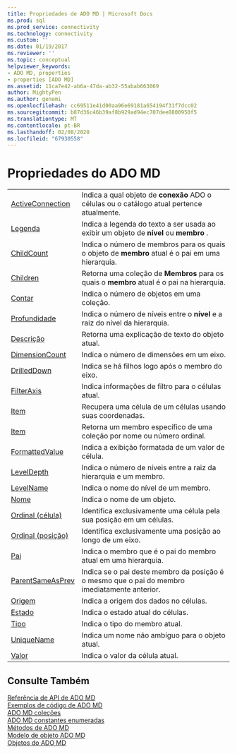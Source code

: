 ```yaml
---
title: Propriedades de ADO MD | Microsoft Docs
ms.prod: sql
ms.prod_service: connectivity
ms.technology: connectivity
ms.custom: ''
ms.date: 01/19/2017
ms.reviewer: ''
ms.topic: conceptual
helpviewer_keywords:
- ADO MD, properties
- properties [ADO MD]
ms.assetid: 11ca7e42-ab6a-47da-ab32-55abab663069
author: MightyPen
ms.author: genemi
ms.openlocfilehash: cc69511e41d00aa96e69181a654194f31f7dcc02
ms.sourcegitcommit: b87d36c46b39af8b929ad94ec707dee8800950f5
ms.translationtype: MT
ms.contentlocale: pt-BR
ms.lasthandoff: 02/08/2020
ms.locfileid: "67930558"
---
```

# <a name="ado-md-properties"></a>Propriedades do ADO MD

|||  
|-|-|  
|[ActiveConnection](../../../ado/reference/ado-md-api/activeconnection-property-ado-md.md)|Indica a qual objeto de **conexão** ADO o células ou o catálogo atual pertence atualmente.|  
|[Legenda](../../../ado/reference/ado-md-api/caption-property-ado-md.md)|Indica a legenda do texto a ser usada ao exibir um objeto de **nível** ou **membro** .|  
|[ChildCount](../../../ado/reference/ado-md-api/childcount-property-ado-md.md)|Indica o número de membros para os quais o objeto de **membro** atual é o pai em uma hierarquia.|  
|[Children](../../../ado/reference/ado-md-api/children-property-ado-md.md)|Retorna uma coleção de **Membros** para os quais o **membro** atual é o pai na hierarquia.|  
|[Contar](../../../ado/reference/ado-api/count-property-ado.md)|Indica o número de objetos em uma coleção.|  
|[Profundidade](../../../ado/reference/ado-md-api/depth-property-ado-md.md)|Indica o número de níveis entre o **nível** e a raiz do nível da hierarquia.|  
|[Descrição](../../../ado/reference/ado-md-api/description-property-ado-md.md)|Retorna uma explicação de texto do objeto atual.|  
|[DimensionCount](../../../ado/reference/ado-md-api/dimensioncount-property-ado-md.md)|Indica o número de dimensões em um eixo.|  
|[DrilledDown](../../../ado/reference/ado-md-api/drilleddown-property-ado-md.md)|Indica se há filhos logo após o membro do eixo.|  
|[FilterAxis](../../../ado/reference/ado-md-api/filteraxis-property-ado-md.md)|Indica informações de filtro para o células atual.|  
|[Item](../../../ado/reference/ado-md-api/item-property-ado-md-cellset.md)|Recupera uma célula de um células usando suas coordenadas.|  
|[Item](../../../ado/reference/ado-api/item-property-ado.md)|Retorna um membro específico de uma coleção por nome ou número ordinal.|  
|[FormattedValue](../../../ado/reference/ado-md-api/formattedvalue-property-ado-md.md)|Indica a exibição formatada de um valor de célula.|  
|[LevelDepth](../../../ado/reference/ado-md-api/leveldepth-property-ado-md.md)|Indica o número de níveis entre a raiz da hierarquia e um membro.|  
|[LevelName](../../../ado/reference/ado-md-api/levelname-property-ado-md.md)|Indica o nome do nível de um membro.|  
|[Nome](../../../ado/reference/ado-md-api/name-property-ado-md.md)|Indica o nome de um objeto.|  
|[Ordinal (célula)](../../../ado/reference/ado-md-api/ordinal-property-ado-md-cell.md)|Identifica exclusivamente uma célula pela sua posição em um células.|  
|[Ordinal (posição)](../../../ado/reference/ado-md-api/ordinal-property-ado-md-position.md)|Identifica exclusivamente uma posição ao longo de um eixo.|  
|[Pai](../../../ado/reference/ado-md-api/parent-property-ado-md.md)|Indica o membro que é o pai do membro atual em uma hierarquia.|  
|[ParentSameAsPrev](../../../ado/reference/ado-md-api/parentsameasprev-property-ado-md.md)|Indica se o pai deste membro da posição é o mesmo que o pai do membro imediatamente anterior.|  
|[Origem](../../../ado/reference/ado-md-api/source-property-ado-md.md)|Indica a origem dos dados no células.|  
|[Estado](../../../ado/reference/ado-md-api/state-property-ado-md.md)|Indica o estado atual do células.|  
|[Tipo](../../../ado/reference/ado-md-api/type-property-ado-md.md)|Indica o tipo do membro atual.|  
|[UniqueName](../../../ado/reference/ado-md-api/uniquename-property-ado-md.md)|Indica um nome não ambíguo para o objeto atual.|  
|[Valor](../../../ado/reference/ado-md-api/value-property-ado-md.md)|Indica o valor da célula atual.|  
  
## <a name="see-also"></a>Consulte Também  
 [Referência de API de ADO MD](../../../ado/reference/ado-md-api/ado-md-api-reference.md)   
 [Exemplos de código de ADO MD](../../../ado/reference/ado-md-api/ado-md-code-examples.md)   
 [ADO MD coleções](../../../ado/reference/ado-md-api/ado-md-collections.md)   
 [ADO MD constantes enumeradas](../../../ado/reference/ado-md-api/ado-md-enumerated-constants.md)   
 [Métodos de ADO MD](../../../ado/reference/ado-md-api/ado-md-methods.md)   
 [Modelo de objeto ADO MD](../../../ado/reference/ado-md-api/ado-md-object-model.md)   
 [Objetos do ADO MD](../../../ado/reference/ado-md-api/ado-md-objects.md)

